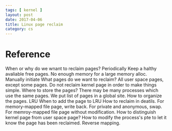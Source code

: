 ```yaml
---
tags: [ kernel ] 
layout: post
date: 2017-04-06
title: Linux page reclaim
category: cs
---
```

# Reference

When or why do we wnant to reclaim pages?
	Periodically Keep a halthy avaliable free pages.
	No enough memory for a large memory alloc.
	Manually initiate
What pages do we want to reclaim?
	All user space pages, except some pages.
	Do not reclaim kernel page in order to make things simple.
Where to store the pages?
	There may be many processes which use the same pages.
	We put list of pages in a global site.
How to organize the pages.
	LRU
	When to add the page to LRU
How to reclaim in deatils.
	For memory-mapped file page, write back.
	For private and anonymous, swap.
	For memroy-mapped file page without modification.
	How to distinguish kernel page from user space page?
How to modify the process's pte to let it know the page has been reclaimed.
	Reverse mapping.



